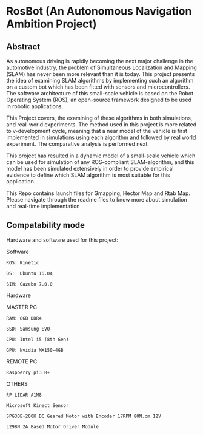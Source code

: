 # RosBot (An Autonomous Navigation Ambition Project)

## Abstract
As autonomous driving is rapidly becoming the next major challenge in the automotive industry, the problem of Simultaneous Localization and Mapping (SLAM) has never been more relevant than it is today. This project presents the idea of examining SLAM algorithms by implementing such an algorithm on a custom bot which has been fitted with sensors and microcontrollers. The software architecture of this small-scale vehicle is based on the Robot Operating System (ROS), an open-source framework designed to be used in robotic applications.

This Project covers, the examining of these algorithms in both simulations, and real-world experiments. The method used in this project is more related to v-development cycle, meaning that a near model of the vehicle is first implemented in simulations using each algorithm and followed by real world experiment. The comparative analysis is performed next.

This project has resulted in a dynamic model of a small-scale vehicle which can be used for simulation of any ROS-compliant SLAM-algorithm, and this model has been simulated extensively in order to provide empirical evidence to define which SLAM algorithm is most suitable for this application.

This Repo contains launch files for Gmapping, Hector Map and Rtab Map.
Please navigate through the readme files to know more about simulation and real-time implementation
 
## Compatability mode

Hardware and software used for this project:


Software

    ROS: Kinetic
    
    OS:  Ubuntu 16.04
    
    SIM: Gazebo 7.0.0

Hardware

MASTER PC

    RAM: 8GB DDR4
    
    SSD: Samsung EVO
    
    CPU: Intel i5 (8th Gen)
    
    GPU: Nvidia MX150-4GB 
    
 REMOTE PC
 
    Raspberry pi3 B+
 
 OTHERS
 
    RP LIDAR A1M8
    
    Microsoft Kinect Sensor
    
    SPG30E-200K DC Geared Motor with Encoder 17RPM 80N.cm 12V
    
    L298N 2A Based Motor Driver Module









